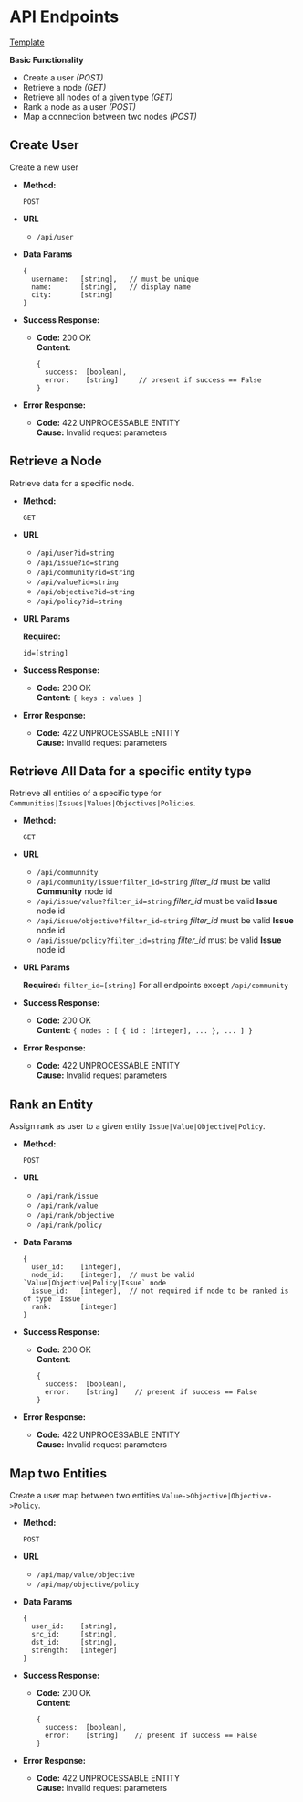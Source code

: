 # API Endpoints

[Template](https://gist.github.com/iros/3426278)


**Basic Functionality**

+ Create a user *(POST)*
+ Retrieve a node *(GET)*
+ Retrieve all nodes of a given type *(GET)*
+ Rank a node as a user *(POST)*
+ Map a connection between two nodes *(POST)*


**Create User**
----
  Create a new user

* **Method:**
  
  `POST`

* **URL**

  + `/api/user`

* **Data Params**

  ```
  {
    username:   [string],   // must be unique
    name:       [string],   // display name
    city:       [string]
  }
  ```
  
* **Success Response:**

  * **Code:** 200 OK <br />
    **Content:**

    ```
    {
      success:  [boolean],
      error:    [string]     // present if success == False
    }
    ```
 
* **Error Response:**

  * **Code:** 422 UNPROCESSABLE ENTITY <br />
    **Cause:** Invalid request parameters

**Retrieve a Node**
----
  Retrieve data for a specific node.

* **Method:**
  
  `GET`
  
* **URL**

  + `/api/user?id=string`
  + `/api/issue?id=string`
  + `/api/community?id=string`
  + `/api/value?id=string`
  + `/api/objective?id=string`
  + `/api/policy?id=string`
  
*  **URL Params**

   **Required:**
 
   `id=[string]`

* **Success Response:**

  * **Code:** 200 OK <br />
    **Content:** `{ keys : values }`
 
* **Error Response:**

  * **Code:** 422 UNPROCESSABLE ENTITY <br />
    **Cause:** Invalid request parameters


**Retrieve All Data for a specific entity type**
----
  Retrieve all entities of a specific type for `Communities|Issues|Values|Objectives|Policies`.
  
* **Method:**
  
  `GET`  
  
* **URL**

  + `/api/communnity`
  + `/api/community/issue?filter_id=string` *filter_id* must be valid **Community** node id
  + `/api/issue/value?filter_id=string` *filter_id* must be valid **Issue** node id
  + `/api/issue/objective?filter_id=string` *filter_id* must be valid **Issue** node id
  + `/api/issue/policy?filter_id=string` *filter_id* must be valid **Issue** node id

*  **URL Params**

   **Required:**
   `filter_id=[string]` For all endpoints except `/api/community`
  

* **Success Response:**

  * **Code:** 200 OK <br />
    **Content:** `{ nodes : [ { id : [integer], ... }, ... ] }`
 
* **Error Response:**

  * **Code:** 422 UNPROCESSABLE ENTITY <br />
    **Cause:** Invalid request parameters


**Rank an Entity**
----
  Assign rank as user to a given entity `Issue|Value|Objective|Policy`.

* **Method:**
  
  `POST`

* **URL**

  + `/api/rank/issue`
  + `/api/rank/value`
  + `/api/rank/objective`
  + `/api/rank/policy` 

* **Data Params**

  ```
  {
    user_id:    [integer],
    node_id:    [integer],  // must be valid `Value|Objective|Policy|Issue` node
    issue_id:   [integer],  // not required if node to be ranked is of type `Issue` 
    rank:       [integer]
  }
  ```
  
* **Success Response:**

  * **Code:** 200 OK <br />
    **Content:**
    
    ```
    {
      success:  [boolean],
      error:    [string]    // present if success == False
    }
    ```

* **Error Response:**

  * **Code:** 422 UNPROCESSABLE ENTITY <br />
    **Cause:** Invalid request parameters


**Map two Entities**
----
  Create a user map between two entities `Value->Objective|Objective->Policy`.

* **Method:**
  
  `POST`

* **URL**

  + `/api/map/value/objective`
  + `/api/map/objective/policy`

* **Data Params**

  ```
  {
    user_id:    [string],
    src_id:     [string],
    dst_id:     [string],
    strength:   [integer]
  }
  ```
  
* **Success Response:**

  * **Code:** 200 OK <br />
    **Content:**

    ```
    {
      success:  [boolean],
      error:    [string]    // present if success == False
    }
    ```
 
* **Error Response:**

  * **Code:** 422 UNPROCESSABLE ENTITY <br />
    **Cause:** Invalid request parameters



